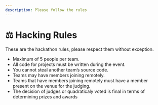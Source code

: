 ```yaml
---
description: Please follow the rules
---
```


# ⚖ Hacking Rules

These are the hackathon rules, please respect them without exception.

* Maximum of 5 people per team.
* All code for projects must be written during the event.
* You cannot steal another team’s source code.
* Teams may have members joining remotely.
* Teams that have members joining remotely must have a member present on the venue for the judging.
* The decision of judges or quadraticaly voted is final in terms of determining prizes and awards
